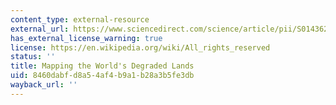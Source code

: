 ```yaml
---
content_type: external-resource
external_url: https://www.sciencedirect.com/science/article/pii/S0143622814002793
has_external_license_warning: true
license: https://en.wikipedia.org/wiki/All_rights_reserved
status: ''
title: Mapping the World's Degraded Lands
uid: 8460dabf-d8a5-4af4-b9a1-b28a3b5fe3db
wayback_url: ''
---
```

